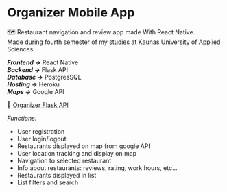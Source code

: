 # Organizer Mobile App #
🗺️ Restaurant navigation and review app made With React Native.<br/>
Made during fourth semester of my studies at Kaunas University of Applied Sciences.<br/>

***Frontend ->*** React Native<br/>
***Backend ->*** Flask API<br/>
***Database ->*** PostgresSQL<br/>
***Hosting ->*** Heroku<br/>
***Maps ->*** Google API<br/>

🔗 [Organizer Flask API](https://github.com/Vitals9367/Organizer_mob_app_api)

*Functions:*
- User registration
- User login/logout
- Restaurants displayed on map from google API
- User location tracking and display on map
- Navigation to selected restaurant
- Info about restaurants: reviews, rating, work hours, etc...
- Restaurants displayed in list
- List filters and search 
